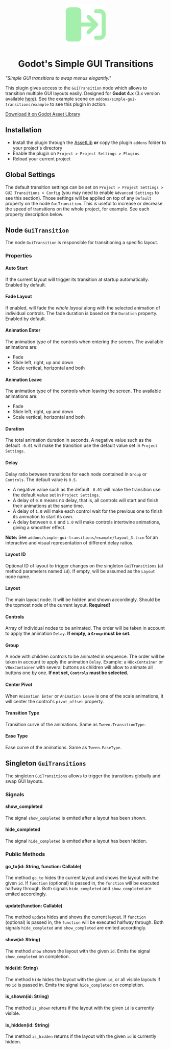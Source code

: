 <p align="center">
  <img height="128" alt="Simple GUI Transitions" src="addons/simple-gui-transitions/icon.png">
</p>
<h1 align="center">Godot's Simple GUI Transitions</h1>

*"Simple GUI transitions to swap menus elegantly."*

This plugin gives access to the `GuiTransition` node which allows to transition multiple GUI layouts easily.
Designed for **Godot 4.x** (3.x version available [here](https://github.com/murikistudio/simple-gui-transitions/tree/godot-3)).
See the example scene on `addons/simple-gui-transitions/example` to see this plugin in action.

[Download it on Godot Asset Library](https://godotengine.org/asset-library/asset/2134)

## Installation
- Install the plugin through the [AssetLib](https://godotengine.org/asset-library/asset/2134) **or** copy the plugin `addons` folder to your project's directory
- Enable the plugin on `Project > Project Settings > Plugins`
- Reload your current project

## Global Settings
The default transition settings can be set on `Project > Project Settings > GUI Transitions > Config` (you may need to enable `Advanced Settings` to see this section).
Those settings will be applied on top of any `Default` property on the node `GuiTransition`. This is useful to increase or decrease the speed of transitions on the whole project, for example. See each property description below.

## Node `GuiTransition`
The node `GuiTransition` is responsible for transitioning a specific layout.

### Properties
#### Auto Start
If the current layout will trigger its transition at startup automatically. Enabled by default.

#### Fade Layout
If enabled, will fade the *whole layout* along with the selected animation of individual controls. The fade duration is based on the `Duration` property. Enabled by default.

#### Animation Enter
The animation type of the controls when entering the screen. The available animations are:

- Fade
- Slide left, right, up and down
- Scale vertical, horizontal and both

#### Animation Leave
The animation type of the controls when leaving the screen. The available animations are:

- Fade
- Slide left, right, up and down
- Scale vertical, horizontal and both

#### Duration
The total animation duration in seconds. A negative value such as the default `-0.01` will make the transition use the default value set in `Project Settings`.

#### Delay
Delay ratio between transitions for each node contained in `Group` or `Controls`.
The default value is `0.5`.

- A negative value such as the default `-0.01` will make the transition use the default value set in `Project Settings`.
- A delay of `0.0` means no delay, that is, all controls will start and finish their animations at the same time.
- A delay of `1.0` will make each control wait for the previous one to finish its animation to start its own.
- A delay between `0.0` and `1.0` will make controls intertwine animations, giving a smoother effect.

**Note:** See `addons/simple-gui-transitions/example/layout_3.tscn` for an interactive and visual representation of different delay ratios.

#### Layout ID
Optional ID of layout to trigger changes on the singleton `GuiTransitions` (at method parameters named `id`).
If empty, will be assumed as the `Layout` node name.

#### Layout
The main layout node. It will be hidden and shown accordingly. Should be the topmost node of the current layout. **Required!**

#### Controls
Array of individual nodes to be animated.
The order will be taken in account to apply the animation `Delay`.
**If empty, a `Group` must be set.**

#### Group
A node with children controls to be animated in sequence.
The order will be taken in account to apply the animation `Delay`.
Example: a `HBoxContainer` or `VBoxContainer` with several buttons as children will allow to animate all buttons one by one.
**If not set, `Controls` must be selected.**

#### Center Pivot
When `Animation Enter` or `Animation Leave` is one of the scale animations, it will center the control's `pivot_offset` property.

#### Transition Type
Transition curve of the animations. Same as `Tween.TransitionType`.

#### Ease Type
Ease curve of the animations. Same as `Tween.EaseType`.

## Singleton `GuiTransitions`
The singleton `GuiTransitions` allows to trigger the transitions globally and swap GUI layouts.

### Signals
#### show_completed
The signal `show_completed` is emited after a layout has been shown.

#### hide_completed
The signal `hide_completed` is emited after a layout has been hidden.

### Public Methods
#### go_to(id: String, function: Callable)
The method `go_to` hides the current layout and shows the layout with the given `id`.
If `function` (optional) is passed in, the `function` will be executed halfway through.
Both signals `hide_completed` and `show_completed` are emited accordingly.

#### update(function: Callable)
The method `update` hides and shows the current layout.
If `function` (optional) is passed in, the `function` will be executed halfway through.
Both signals `hide_completed` and `show_completed` are emited accordingly.

#### show(id: String)
The method `show` shows the layout with the given `id`.
Emits the signal `show_completed` on completion.

#### hide(id: String)
The method `hide` hides the layout with the given `id`, or all visible layouts if no `id` is passed in.
Emits the signal `hide_completed` on completion.

#### is_shown(id: String)
The method `is_shown` returns if the layout with the given `id` is currently visible.

#### is_hidden(id: String)
The method `is_hidden` returns if the layout with the given `id` is currently hidden.
